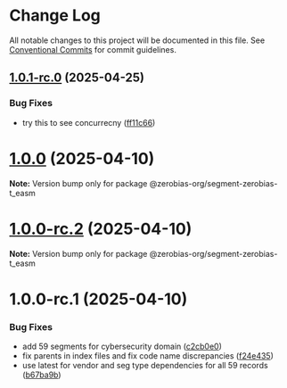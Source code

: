 # Change Log

All notable changes to this project will be documented in this file.
See [Conventional Commits](https://conventionalcommits.org) for commit guidelines.

## [1.0.1-rc.0](https://github.com/zerobias-org/segment/compare/@zerobias-org/segment-zerobias-t_easm@1.0.0...@zerobias-org/segment-zerobias-t_easm@1.0.1-rc.0) (2025-04-25)


### Bug Fixes

* try this to see concurrecny ([ff11c66](https://github.com/zerobias-org/segment/commit/ff11c66d67cb9f185098fd640d4139178d29ae22))





# [1.0.0](https://github.com/zerobias-org/segment/compare/@zerobias-org/segment-zerobias-t_easm@1.0.0-rc.2...@zerobias-org/segment-zerobias-t_easm@1.0.0) (2025-04-10)

**Note:** Version bump only for package @zerobias-org/segment-zerobias-t_easm





# [1.0.0-rc.2](https://github.com/zerobias-org/segment/compare/@zerobias-org/segment-zerobias-t_easm@1.0.0-rc.1...@zerobias-org/segment-zerobias-t_easm@1.0.0-rc.2) (2025-04-10)

**Note:** Version bump only for package @zerobias-org/segment-zerobias-t_easm





# 1.0.0-rc.1 (2025-04-10)


### Bug Fixes

* add 59 segments for cybersecurity domain ([c2cb0e0](https://github.com/zerobias-org/segment/commit/c2cb0e0c1f1eabb51d7f5a6ae6db98c1516fcdbe))
* fix parents in index files and fix code name discrepancies ([f24e435](https://github.com/zerobias-org/segment/commit/f24e4352453caaa05074cc6bb66ee8ed21a4f11d))
* use latest for vendor and seg type dependencies for all 59 records ([b67ba9b](https://github.com/zerobias-org/segment/commit/b67ba9bed7a90fad3b084161ebc603b5b35214b8))
